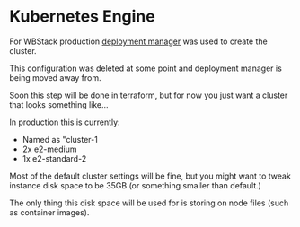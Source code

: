 # Kubernetes Engine

For WBStack production [deployment manager](https://cloud.google.com/deployment-manager) was used to create the cluster.

This configuration was deleted at some point and deployment manager is being moved away from.

Soon this step will be done in terraform, but for now you just want a cluster that looks something like...

In production this is currently:

- Named as "cluster-1
- 2x e2-medium
- 1x e2-standard-2

Most of the default cluster settings will be fine, but you might want to tweak instance disk space to be 35GB (or something smaller than default.)

The only thing this disk space will be used for is storing on node files (such as container images).
